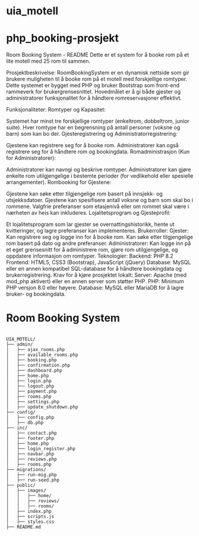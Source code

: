 # uia_motell

# php_booking-prosjekt

Room Booking System - README
Dette er et system for å booke rom på et lite motell med 25 rom til sammen.

Prosjektbeskrivelse:
RoomBookingSystem er en dynamisk nettside som gir brukere muligheten til å booke rom på et motell med forskjellige romtyper. Dette systemet er bygget med PHP og bruker Bootstrap som front-end rammeverk for brukergrensesnittet. Hovedmålet er å gi både gjester og administratorer funksjonalitet for å håndtere romreservasjoner effektivt.

Funksjonaliteter:
Romtyper og Kapasitet:

Systemet har minst tre forskjellige romtyper (enkeltrom, dobbeltrom, junior suite).
Hver romtype har en begrensning på antall personer (voksne og barn) som kan bo der.
Gjesteregistrering og Administratorregistrering:

Gjestene kan registrere seg for å booke rom.
Administratorer kan også registrere seg for å håndtere rom og bookingdata.
Romadministrasjon (Kun for Administratorer):

Administratorer kan navngi og beskrive romtyper.
Administratorer kan gjøre enkelte rom utilgjengelige i bestemte perioder (for vedlikehold eller spesielle arrangementer).
Rombooking for Gjestene:

Gjestene kan søke etter tilgjengelige rom basert på innsjekk- og utsjekksdatoer.
Gjestene kan spesifisere antall voksne og barn som skal bo i rommene.
Valgfrie preferanser som etasjenivå eller om rommet skal være i nærheten av heis kan inkluderes.
Lojalitetsprogram og Gjesteprofil:

Et lojalitetsprogram som lar gjester se overnattingshistorikk, hente ut kvitteringer, og lagre preferanser kan implementeres.
Brukerroller:
Gjester:
Kan registrere seg og logge inn for å booke rom.
Kan søke etter tilgjengelige rom basert på dato og andre preferanser.
Administratorer:
Kan logge inn på et eget grensesnitt for å administrere rom, gjøre rom utilgjengelige, og oppdatere informasjon om romtyper.
Teknologier:
Backend: PHP 8.2
Frontend: HTML5, CSS3 (Bootstrap), JavaScript (jQuery)
Database: MySQL eller en annen kompatibel SQL-database for å håndtere bookingdata og brukerregistrering.
Krav for å kjøre prosjektet lokalt:
Server:
Apache (med mod_php aktivert) eller en annen server som støtter PHP.
PHP:
Minimum PHP versjon 8.0 eller høyere.
Database:
MySQL eller MariaDB for å lagre bruker- og bookingdata.



# Room Booking System

```

UIA_MOTELL/
├── admin/
│   ├── ajax_rooms.php
│   ├── available_rooms.php
│   ├── booking.php
│   ├── confirmation.php
│   ├── dashboard.php
│   ├── home.php
│   ├── login.php
│   ├── logout.php
│   ├── payment.php
│   ├── rooms.php
│   ├── settings.php
│   ├── update_shutdown.php
├── config/
│   ├── config.php
│   ├── db.php
├── inc/
│   ├── contact.php
│   ├── footer.php
│   ├── home.php
│   ├── login_register.php
│   ├── navbar.php
│   ├── reviews.php
│   ├── rooms.php
├── migrations/
│   ├── run-mig.php
│   ├── run-seed.php
├── public/
│   ├── images/
│   │   ├── home/
│   │   ├── reviews/
│   │   ├── rooms/
│   ├── index.php
│   ├── scripts.js
│   ├── styles.css
├── README.md
